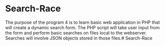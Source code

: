 # Search-Race
The purpose of the program 4 is to learn basic web application
in PHP that will create  a dynamic search form.  The PHP script
will take user input from the form and perform basic searches on
files local to the webserver. Searches will involve JSON objects stored in those files.# Search-Race
